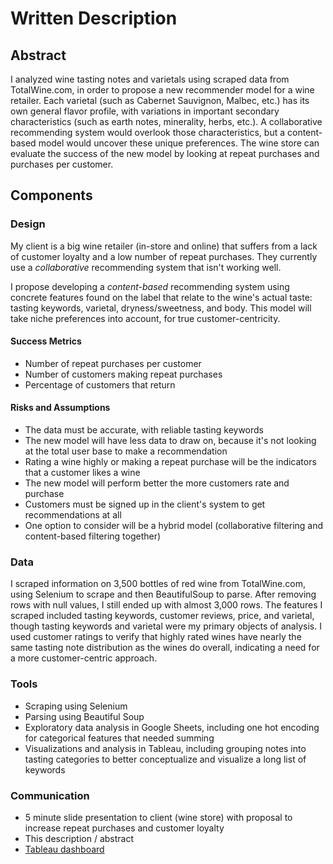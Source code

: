 # Written Description

## Abstract
I analyzed wine tasting notes and varietals using scraped data from TotalWine.com, in order to propose a new recommender model for a wine retailer. Each varietal (such as Cabernet Sauvignon, Malbec, etc.) has its own general flavor profile, with variations in important secondary characteristics (such as earth notes, minerality, herbs, etc.). A collaborative recommending system would overlook those characteristics, but a content-based model would uncover these unique preferences. The wine store can evaluate the success of the new model by looking at repeat purchases and purchases per customer.

## Components
### Design

My client is a big wine retailer (in-store and online) that suffers from a lack of customer loyalty and a low number of repeat purchases. They currently use a *collaborative* recommending system that isn't working well.

I propose developing a *content-based* recommending system using concrete features found on the label that relate to the wine's actual taste: tasting keywords, varietal, dryness/sweetness, and body. This model will take niche preferences into account, for true customer-centricity.

#### Success Metrics

* Number of repeat purchases per customer
* Number of customers making repeat purchases
* Percentage of customers that return

#### Risks and Assumptions
* The data must be accurate, with reliable tasting keywords
* The new model will have less data to draw on, because it's not looking at the total user base to make a recommendation
* Rating a wine highly or making a repeat purchase will be the indicators that a customer likes a wine
* The new model will perform better the more customers rate and purchase
* Customers must be signed up in the client's system to get recommendations at all
* One option to consider will be a hybrid model (collaborative filtering and content-based filtering together)

### Data
I scraped information on 3,500 bottles of red wine from TotalWine.com, using Selenium to scrape and then BeautifulSoup to parse. After removing rows with null values, I still ended up with almost 3,000 rows. The features I scraped included tasting keywords, customer reviews, price, and varietal, though tasting keywords and varietal were my primary objects of analysis. I used customer ratings to verify that highly rated wines have nearly the same tasting note distribution as the wines do overall, indicating a need for a more customer-centric approach.

### Tools
* Scraping using Selenium
* Parsing using Beautiful Soup
* Exploratory data analysis in Google Sheets, including one hot encoding for categorical features that needed summing
* Visualizations and analysis in Tableau, including grouping notes into tasting categories to better conceptualize and visualize a long list of keywords

### Communication
* 5 minute slide presentation to client (wine store) with proposal to increase repeat purchases and customer loyalty
* This description / abstract
* [Tableau dashboard](https://public.tableau.com/app/profile/emma3974/viz/Wine_Keywords/WineFlavors)
